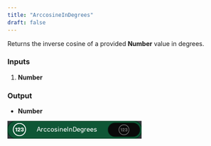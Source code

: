 ```yaml
---
title: "ArccosineInDegrees"
draft: false
---
```

Returns the inverse cosine of a provided **Number** value in degrees.
### Inputs
1. **Number**
### Output
-   **Number**

![ArccosineInDegrees](https://raw.githubusercontent.com/battlefield-portal-community/Image-CDN/main/portal_blocks/ArccosineInDegrees.png)